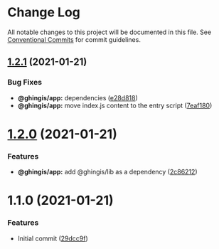 # Change Log

All notable changes to this project will be documented in this file.
See [Conventional Commits](https://conventionalcommits.org) for commit guidelines.

## [1.2.1](https://github.com/ghingis/lernaTest/compare/@ghingis/app@1.2.0...@ghingis/app@1.2.1) (2021-01-21)


### Bug Fixes

* **@ghingis/app:** dependencies ([e28d818](https://github.com/ghingis/lernaTest/commit/e28d81858cfc7b822bb42687a730fae044e8fb0e))
* **@ghingis/app:** move index.js content to the entry script ([7eaf180](https://github.com/ghingis/lernaTest/commit/7eaf180f86fcfef1ccfa6c6ba7ba1e3de03feca9))





# [1.2.0](https://github.com/ghingis/lernaTest/compare/@ghingis/app@1.1.0...@ghingis/app@1.2.0) (2021-01-21)


### Features

* **@ghingis/app:** add @ghingis/lib as a dependency ([2c86212](https://github.com/ghingis/lernaTest/commit/2c8621247a0ff563d70d4c18eeff882d721fc09c))





# 1.1.0 (2021-01-21)


### Features

* Initial commit ([29dcc9f](https://github.com/ghingis/lernaTest/commit/29dcc9fce33544c2e6c86bc61042c29fd64ab563))
